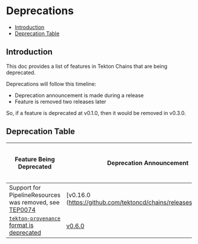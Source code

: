 <!--
---
linkTitle: "Deprecations"
weight: 5000
---
-->

# Deprecations

- [Introduction](#introduction)
- [Deprecation Table](#deprecation-table)

## Introduction

This doc provides a list of features in Tekton Chains that are
being deprecated.

Deprecations will follow this timeline:
- Deprecation announcement is made during a release
- Feature is removed two releases later

So, if a feature is deprecated at v0.1.0, then it would be removed in v0.3.0.

## Deprecation Table

| Feature Being Deprecated  | Deprecation Announcement  | API Compatibility Policy | Earliest Date or Release of Removal |
| ------------------------- | ------------------------- | ------------------------ | ----------------------------------- |
| Support for PipelineResources was removed, see [TEP0074](https://github.com/tektoncd/community/blob/main/teps/0074-deprecate-pipelineresources.md) | [v0.16.0 (https://github.com/tektoncd/chains/releases/tag/v0.16.0) | Alpha | v0.16.0 |
| [`tekton-provenance` format is deprecated](https://github.com/tektoncd/chains/issues/293)  | [v0.6.0](https://github.com/tektoncd/pipeline/releases/tag/v0.6.0) | Alpha | v0.8.0 |
